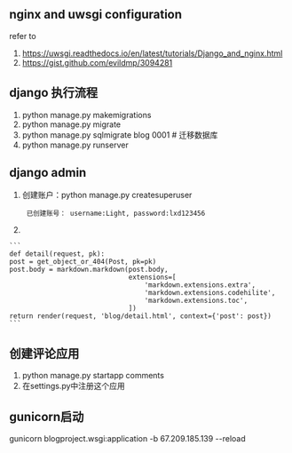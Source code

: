 ## nginx and uwsgi configuration
refer to 
1. https://uwsgi.readthedocs.io/en/latest/tutorials/Django_and_nginx.html
2. https://gist.github.com/evildmp/3094281

## django 执行流程
1. python manage.py makemigrations
2. python manage.py migrate
3. python manage.py sqlmigrate blog 0001 # 迁移数据库
4. python manage.py runserver


## django admin
1. 创建账户：python manage.py createsuperuser
 
        已创建账号： username:Light, password:lxd123456
2.                                                      
     
    ```
    def detail(request, pk):
    post = get_object_or_404(Post, pk=pk)
    post.body = markdown.markdown(post.body,
                                  extensions=[
                                      'markdown.extensions.extra',
                                      'markdown.extensions.codehilite',
                                      'markdown.extensions.toc',
                                  ])
    return render(request, 'blog/detail.html', context={'post': post})
    ```

## 创建评论应用
1. python manage.py startapp comments
2. 在settings.py中注册这个应用

## gunicorn启动
gunicorn blogproject.wsgi:application -b 67.209.185.139 --reload